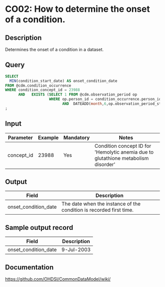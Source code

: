 <!---
Group:condition occurrence
Name:CO02: How to determine the onset of a condition.
Author:Patrick Ryan
CDM Version: 5.0
-->

# CO02: How to determine the onset of a condition.

## Description
Determines the onset of a condition in a dataset. 

## Query
```sql
SELECT
  MIN(condition_start_date) AS onset_condition_date
FROM @cdm.condition_occurrence
WHERE condition_concept_id = 23988 
      AND   EXISTS (SELECT 1 FROM @cdm.observation_period op 
                    WHERE op.person_id = condition_occurrence.person_id
                          AND  DATEADD(month,6,op.observation_period_start_date) < condition_occurrence.condition_start_date)
;
```

## Input

|  Parameter |  Example |  Mandatory |  Notes |
| --- | --- | --- | --- |
| concept_id | 23988 | Yes | Condition concept ID for 'Hemolytic anemia due to glutathione metabolism disorder' |  

## Output

|  Field |  Description |
| --- | --- |
| onset_condition_date | The date when the instance of the condition is recorded first time. | 

## Sample output record

|  Field |  Description |
| --- | --- |
| onset_condition_date |  9-Jul-2003 | 


## Documentation
https://github.com/OHDSI/CommonDataModel/wiki/
